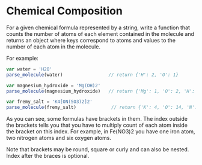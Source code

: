 # Chemical Composition

For a given chemical formula represented by a string, write a function that counts the number of atoms of each element contained in the molecule and returns an object where keys correspond to atoms and values to the number of each atom in the molecule.

For example:

```js
var water = 'H2O'
parse_molecule(water)                 // return {'H': 2, 'O': 1}
```

```js
var magnesium_hydroxide = 'Mg(OH)2'
parse_molecule(magnesium_hydroxide)   // return {'Mg': 1, 'O': 2, 'H': 2}
```
```js
var fremy_salt = 'K4[ON(SO3)2]2'
parse_molecule(fremy_salt)             // return {'K': 4, 'O': 14, 'N': 2, 'S': 4}
```
As you can see, some formulas have brackets in them. The index outside the brackets tells you that you have to multiply count of each atom inside the bracket on this index. For example, in Fe(NO3)2 you have one iron atom, two nitrogen atoms and six oxygen atoms.

Note that brackets may be round, square or curly and can also be nested. Index after the braces is optional.
